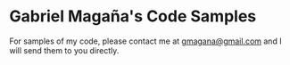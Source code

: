 # Gabriel Magaña's Code Samples

For samples of my code, please contact me at gmagana@gmail.com and I will send them to you directly.
